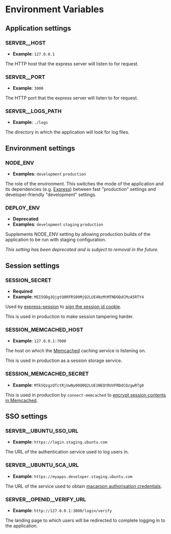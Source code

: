 # Environment Variables

## Application settings
### SERVER__HOST
- **Example**: `127.0.0.1`

The HTTP host that the express server will listen to for request.

### SERVER__PORT
- **Example**: `3000`

The HTTP port that the express server will listen to for request.

### SERVER__LOGS_PATH
- **Example**: `./logs`

The directory in which the application will look for log files.

## Environment settings
### NODE_ENV
- **Examples**: `development` `production`

The role of the environment. This switches the mode of the application and its dependencies (e.g. [Express](http://expressjs.com/en/api.html#app.settings.table)) between fast "production" settings and developer-friendly "development" settings.

### DEPLOY_ENV
- **Deprecated**
- **Examples**: `development` `staging` `production`

Supplements NODE_ENV setting by allowing production builds of the application to be run with staging configuration.

*This setting has been deprecated and is subject to removal in the future.*

## Session settings
### SESSION_SECRET
- **Required**
- **Example**: `MEI5ODg3QjgtQ0RFRS00MjQ2LUE4NzMtMTNDODdCMzA5RTY4`

Used by [express-session](https://github.com/expressjs/session) to [sign the session id cookie](https://github.com/expressjs/session#secret).

This is used in production to make session tampering harder.

### SESSION_MEMCACHED_HOST
- **Example**: `127.0.0.1:7000`

The host on which the [Memcached](https://en.wikipedia.org/wiki/Memcached) caching service is listening on.

This is used in production as a session storage service.

### SESSION_MEMCACHED_SECRET
- **Example**: `MTk5QzgzQTctRjUwNy00Q0Q2LUE1NEQtRUVFRDdCQzgwRTg0`

This is used in production by `connect-memcached` to [encrypt session contents in Memcached](https://github.com/balor/connect-memcached#options).

## SSO settings
### SERVER__UBUNTU_SSO_URL
- **Example**: `https://login.staging.ubuntu.com`

The URL of the authentication service used to log users in.


### SERVER__UBUNTU_SCA_URL
- **Example**: `https://myapps.developer.staging.ubuntu.com`

The URL of the service used to obtain [macaroon authorisation credentials](http://research.google.com/pubs/pub41892.html).

### SERVER\__OPENID__VERIFY_URL
- **Example**: `http://127.0.0.1:3000/login/verify`

The landing page to which users will be redirected to complete logging in to the application.
